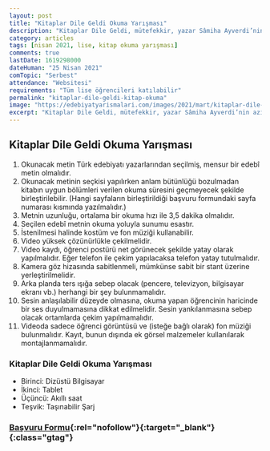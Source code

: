 ```yaml
---
layout: post
title: "Kitaplar Dile Geldi Okuma Yarışması"
description: "Kitaplar Dile Geldi, mütefekkir, yazar Sâmiha Ayverdi’nin aziz hatırasına ithaf edilmiştir"
category: articles
tags: [nisan 2021, lise, kitap okuma yarışması]
comments: true
lastDate: 1619298000    
dateHuman: "25 Nisan 2021"
comTopic: "Serbest"
attendance: "Websitesi"
requirements: "Tüm lise öğrencileri katılabilir"
permalink: "kitaplar-dile-geldi-kitap-okuma"
image: "https://edebiyatyarismalari.com/images/2021/mart/kitaplar-dile-geldi-kitap-okuma-yarismasi.jpg"
excerpt: "Kitaplar Dile Geldi, mütefekkir, yazar Sâmiha Ayverdi’nin aziz hatırasına ithaf edilmiştir"
---
```


## Kitaplar Dile Geldi Okuma Yarışması
1. Okunacak metin Türk edebiyatı yazarlarından seçilmiş, mensur bir edebî metin olmalıdır.
2. Okunacak metinin seçkisi yapılırken anlam bütünlüğü bozulmadan kitabın uygun bölümleri verilen okuma süresini geçmeyecek şekilde birleştirilebilir. (Hangi sayfaların birleştirildiği başvuru formundaki sayfa numarası kısmında yazılmalıdır.)
3. Metnin uzunluğu, ortalama bir okuma hızı ile 3,5 dakika olmalıdır.
4. Seçilen edebî metnin okuma yoluyla sunumu esastır.
5. İstenilmesi halinde kostüm ve fon müziği kullanabilir.
6. Video yüksek çözünürlükle çekilmelidir.
7. Video kaydı, öğrenci postürü net görünecek şekilde yatay olarak yapılmalıdır. Eğer telefon ile çekim yapılacaksa telefon yatay tutulmalıdır.
8. Kamera göz hizasında sabitlenmeli, mümkünse sabit bir stant üzerine yerleştirilmelidir.
9. Arka planda ters ışığa sebep olacak (pencere, televizyon, bilgisayar ekranı vb.) herhangi bir şey bulunmamalıdır.
10. Sesin anlaşılabilir düzeyde olmasına, okuma yapan öğrencinin haricinde bir ses duyulmamasına dikkat edilmelidir. Sesin yankılanmasına sebep olacak ortamlarda çekim yapılmamalıdır.
11. Videoda sadece öğrenci görüntüsü ve (isteğe bağlı olarak) fon müziği bulunmalıdır. Kayıt, bunun dışında ek görsel malzemeler kullanılarak montajlanmamalıdır.

### Kitaplar Dile Geldi Okuma Yarışması
- Birinci: Dizüstü Bilgisayar
- İkinci: Tablet
- Üçüncü: Akıllı saat
- Teşvik: Taşınabilir Şarj

### [Başvuru Formu](http://samihaayverdi.meb.k12.tr/icerikler/kitaplar-dile-geldi_10952560.html?ref=edebiyatyarismalari.com){:rel="nofollow"}{:target="_blank"}{:class="gtag"}